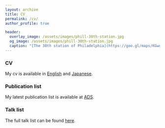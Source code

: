 ```yaml
---
layout: archive
title: CV
permalink: /cv/
author_profile: true

header:
  overlay_image: /assets/images/phill-30th-station.jpg
  og_image: /assets/images/phill-30th-station.jpg
  caption: "[The 30th station of Philadelphia](https://goo.gl/maps/KGwgReYz4UwAdYBY6)"
---
```


### CV

My cv is available in [English](https://github.com/git-sunao/cv/blob/main/en/cv.pdf) and [Japanese](https://github.com/git-sunao/cv/blob/main/jp/cv.pdf).

### Publication list

My latest publication list is available at [ADS](<https://ui.adsabs.harvard.edu/search/filter_author_facet_hier_fq_author=AND&filter_author_facet_hier_fq_author=author_facet_hier%3A%221%2FSugiyama%2C%20S%2FSugiyama%2C%20Sunao%22&fq=%7B!type%3Daqp%20v%3D%24fq_author%7D&fq_author=(author_facet_hier%3A%221%2FSugiyama%2C%20S%2FSugiyama%2C%20Sunao%22)&q=pubdate%3A%5B2001-01%20TO%209999-12%5D%20author%3A(%22Sugiyama%2CSunao%22)&sort=date%20desc%2C%20bibcode%20desc&p_=0>).

### Talk list

The full talk list can be found [here](https://github.com/git-sunao/cv/blob/main/tl.pdf).
